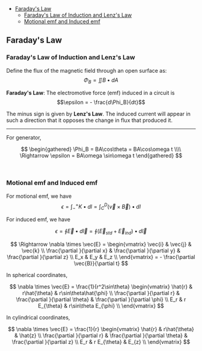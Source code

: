
- [Faraday's Law](#faradays-law)
    - [Faraday's Law of Induction and Lenz's Law](#faradays-law-of-induction-and-lenzs-law)
    - [Motional emf and Induced emf](#motional-emf-and-induced-emf)





## Faraday's Law
### Faraday's Law of Induction and Lenz's Law
Define the flux of the magnetic field through an open surface as: $$\Phi_B = \iint B \bullet dA$$

**Faraday's Law**: The electromotive force (emf) induced in a circuit is $$\epsilon = - \frac{d\Phi_B}{dt}$$

The minus sign is given by **Lenz's Law**. The induced current will appear in such a direction that it opposes the change in flux that produced it.

---

For generator, 

$$
\begin{gathered}
  \Phi_B = BA\cos\theta = BA\cos\omega t \\\\
  \Rightarrow \epsilon = BA\omega \sin\omega t
\end{gathered}
$$





<br>

### Motional emf and Induced emf
For motional emf, we have $$\epsilon = \int_{-}^{+} K \bullet dl = \int_C^D (\vec{v} \times \vec{B}) \bullet dl$$

For induced emf, we have 

$$
\epsilon = \oint \vec{E} \bullet d\vec{l} = \oint (\vec{E}_{std} + \vec{E}_{ind}) \bullet d\vec{l}
$$

$$
\Rightarrow \nabla \times \vec{E} =
\begin{vmatrix}
  \vec{i} & \vec{j} & \vec{k} \\
  \frac{\partial }{\partial x} & \frac{\partial }{\partial y} & \frac{\partial }{\partial z} \\
  E_x & E_y & E_z \\
\end{vmatrix}
= - \frac{\partial \vec{B}}{\partial t}
$$

In spherical coordinates,

$$
\nabla \times \vec{E} = \frac{1}{r^2\sin\theta}
\begin{vmatrix}
  \hat{r} & r\hat{\theta} & r\sin\theta\hat{\phi} \\
  \frac{\partial }{\partial r} & \frac{\partial }{\partial \theta} & \frac{\partial }{\partial \phi} \\
  E_r & r E_{\theta} & r\sin\theta E_{\phi} \\
\end{vmatrix}
$$

In cylindrical coordinates,

$$
\nabla \times \vec{E} = \frac{1}{r}
\begin{vmatrix}
  \hat{r} & r\hat{\theta} & \hat{z} \\
  \frac{\partial }{\partial r} & \frac{\partial }{\partial \theta} & \frac{\partial }{\partial z} \\
  E_r & r E_{\theta} & E_{z} \\
\end{vmatrix}
$$

